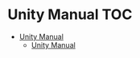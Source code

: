Unity Manual TOC
================

 - [Unity Manual](UnityManual)
	 - [Unity Manual](UnityManual_1)

